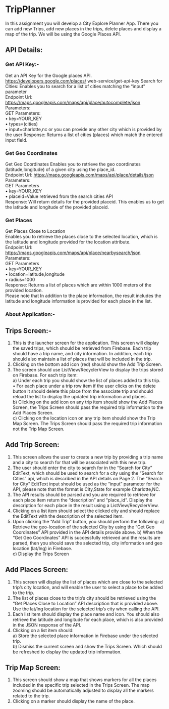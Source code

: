 # TripPlanner

In this assignment you will develop a City Explore Planner App. There you can add new
Trips, add new places in the trips, delete places and display a map of the trip. We will be
using the Google Places API.
## API Details:  

### Get API Key:-
Get an API Key for the Google places API. https://developers.google.com/places/
web-service/get-api-key
      Search for Cities: Enables you to search for a list of cities matching the “input” parameter  
      Endpoint Url: https://maps.googleapis.com/maps/api/place/autocomplete/json  
      Parameters:  
      GET Parameters:  
      • key=YOUR_KEY  
      • types=(cities)  
      • input=charlotte,nc or you can provide any other city which is provided by the
      user
      Response: Returns a list of cities (places) which match the entered input field.  
### Get Geo Coordinates
Get Geo Coordinates Enables you to retrieve the geo coordinates (latitude,longitude) of a given city
using the place_id.  
Endpoint Url: https://maps.googleapis.com/maps/api/place/details/json  
Parameters:  
GET Parameters  
• key=YOUR_KEY  
• placeid=Value retrieved from the search cities API  
Response: Will return details for the provided placeid. This enables us to get the latitude
and longitude of the provided placeid.  
### Get Places  
Get Places Close to Location  
Enables you to retrieve the places close to the selected location, which is the
latitude and longitude provided for the location attribute.  
Endpoint Url: https://maps.googleapis.com/maps/api/place/nearbysearch/json  
Parameters:  
GET Parameters  
• key=YOUR_KEY  
• location=latitude,longitude  
• radius=1000  
Response: Returns a list of places which are within 1000 meters of the provided location.  
Please note that In addition to the place information, the result includes the
latitude and longitude information is provided for each place in the list.  

### About Application:-

## Trips Screen:-  
1. This is the launcher screen for the application. This screen will display the saved
trips, which should be retrieved from Firebase. Each trip should have a trip name,
and city information. In addition, each trip should also maintain a list of places that
will be included in the trip.  
2. Clicking on the bottom add icon (red) should show the Add Trip Screen.  
3. The screen should use ListView/RecyclerView to display the trips stored on
Firebase. For each trip item:  
a) Under each trip you should show the list of places added to this trip.  
• For each place under a trip row item if the user clicks on the delete button it
should delete this place from the associate trip and should reload the list to
display the updated trip information and places.   
b) Clicking on the add icon on any trip item should show the Add Places Screen,
the Trips Screen should pass the required trip information to the Add Places
Screen.  
c) Clicking on the location icon on any trip item should show the Trip Map Screen.
The Trips Screen should pass the required trip information not the Trip Map
Screen.  
## Add Trip Screen:  
1. This screen allows the user to create a new trip by providing a trip name and a city
to search for that will be associated with this new trip.  
2. The user should enter the city to search for in the “Search for City” EditText, which
should be used to search for a city using the “Search for Cities” api, which is
described in the API details on Page 2. The “Search for City” EditText input should
be used as the “input” parameter for the API, please note that the format is
City,State for example Charlotte,NC.  
3. The API results should be parsed and you are required to retrieve for each place
item return the “description” and “place_id”. Display the description for each place in
the result using a ListView/RecyclerView.  
4. Clicking on a list item should select the clicked city and should replace the EditText
with the description of the selected item.  
5. Upon clicking the “Add Trip” button, you should perform the following:
a) Retrieve the geo-location of the selected City by using the “Get Geo
Coordinates” API provided in the API details provide above.
b) When the “Get Geo Coordinates” API is successfully retrieved and the results
are parsed, then you should save the selected trip, city information and geo
location (lat/lng) in Firebase.  
c) Display the Trips Screen

## Add Places Screen:
1. This screen will display the list of places which are close to the selected trip’s city
location, and will enable the user to select a place to be added to the trip.  
2. The list of places close to the trip’s city should be retrieved using the “Get Places
Close to Location” API description that is provided above. Use the lat/lng
location for the selected trip’s city when calling the API.  
3. Each list item should display the place name and icon. You should also retrieve the
latitude and longitude for each place, which is also provided in the JSON response
of the API.  
4. Clicking on a list item should:  
a) Store the selected place information in Firebase under the selected trip.  
b) Dismiss the current screen and show the Trips Screen. Which should be
refreshed to display the updated trip information.  
## Trip Map Screen:
1. This screen should show a map that shows markers for all the places included in the
specific trip selected in the Trips Screen. The map zooming should be automatically
adjusted to display all the markers related to the trip.  
2. Clicking on a marker should display the name of the place.  
